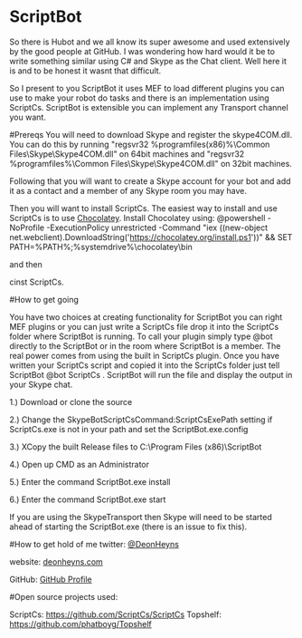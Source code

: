 ScriptBot
===================================

So there is Hubot and we all know its super awesome and used extensively by the good people at GitHub. I was wondering how hard would it be to write something similar using C# and Skype as the Chat client. Well here it is and to be honest it wasnt that difficult. 

So I present to you ScriptBot it uses MEF to load different plugins you can use to make your robot do tasks and there is an implementation using ScriptCs. ScriptBot is extensible you can implement any Transport channel you want.

#Prereqs
You will need to download Skype and register the skype4COM.dll. You can do this by running "regsvr32 %programfiles(x86)%\Common Files\Skype\Skype4COM.dll" on 64bit machines and "regsvr32 %programfiles%\Common Files\Skype\Skype4COM.dll" on 32bit machines.

Following that you will want to create a Skype account for your bot and add it as a contact and a member of any Skype room you may have. 

Then you will want to install ScriptCs. The easiest way to install and use ScriptCs is to use [Chocolatey](http://www.chocolatey.org/).
Install Chocolatey using: @powershell -NoProfile -ExecutionPolicy unrestricted -Command "iex ((new-object net.webclient).DownloadString('https://chocolatey.org/install.ps1'))" && SET PATH=%PATH%;%systemdrive%\chocolatey\bin

and then

cinst ScriptCs.

#How to get going

You have two choices at creating functionality for ScriptBot you can right MEF plugins or you can just write a ScriptCs file drop it into the ScriptCs folder where ScriptBot is running. To call your plugin simply type @bot <command> directly to the ScriptBot or in the room where ScriptBot is a member. The real power comes from using the built in ScriptCs plugin. Once you have written your ScriptCs script and copied it into the ScriptCs folder just tell ScriptBot @bot ScriptCs <ScriptCs file>. ScriptBot will run the file and display the output in your Skype chat.

1.) Download or clone the source

2.) Change the SkypeBotScriptCsCommand:ScriptCsExePath setting if ScriptCs.exe is not in your path and set the  ScriptBot.exe.config

3.) XCopy the built Release files to C:\Program Files (x86)\ScriptBot

4.) Open up CMD as an Administrator

5.) Enter the command ScriptBot.exe install

6.) Enter the command ScriptBot.exe start

If you are using the SkypeTransport then Skype will need to be started ahead of starting the ScriptBot.exe (there is an issue to fix this).

#How to get hold of me
twitter: [@DeonHeyns](https://twitter.com/deonheyns)

website: [deonheyns.com](http://deonheyns.com/contact)

GitHub: [GitHub Profile](https://github.com/deonheyns)

#Open source projects used:

ScriptCs: https://github.com/ScriptCs/ScriptCs
Topshelf: https://github.com/phatboyg/Topshelf